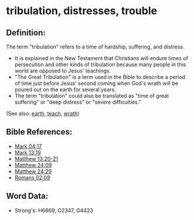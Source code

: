 # tribulation, distresses, trouble #

## Definition: ##

The term "tribulation" refers to a time of hardship, suffering, and distress.

* It is explained in the New Testament that Christians will endure times of persecution and other kinds of tribulation because many people in this world are opposed to Jesus' teachings.
* "The Great Tribulation" is a term used in the Bible to describe a period of time just before Jesus' second coming when God's wrath will be poured out on the earth for several years.
* The term "tribulation" could also be translated as "time of great suffering" or "deep distress" or "severe difficulties."


(See also: [earth](../other/earth.md), [teach](../other/teach.md), [wrath](../kt/wrath.md))

## Bible References: ##

* [Mark 04:17](rc://en/tn/help/mrk/04/17)
* [Mark 13:19](rc://en/tn/help/mrk/13/19)
* [Matthew 13:20-21](rc://en/tn/help/mat/13/20)
* [Matthew 24:09](rc://en/tn/help/mat/24/09)
* [Matthew 24:29](rc://en/tn/help/mat/24/29)
* [Romans 02:09](rc://en/tn/help/rom/02/09)

## Word Data: ##

* Strong's: H6869, G2347, G4423
